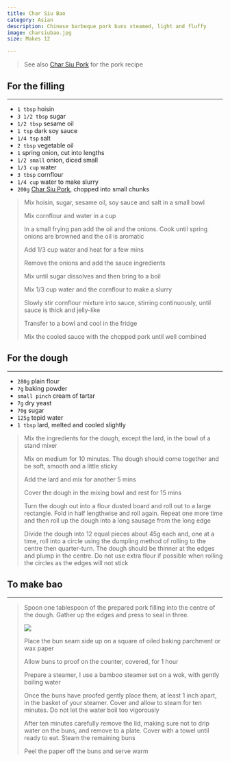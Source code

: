 ```yaml
---
title: Char Siu Bao
category: Asian
description: Chinese barbeque pork buns steamed, light and fluffy 
image: charsiubao.jpg
size: Makes 12

---
```


> See also [Char Siu Pork](char_siu_pork.html) for the pork recipe

## For the filling

---

* `1 tbsp` hoisin
* `3 1/2 tbsp` sugar
* `1/2 tbsp` sesame oil
* `1 tsp` dark soy sauce
* `1/4 tsp` salt
* `2 tbsp` vegetable oil
* `1` spring onion, cut into lengths
* `1/2 small` onion, diced small
* `1/3 cup` water 
* `3 tbsp` cornflour
* `1/4 cup` water to make slurry
* `200g` [Char Siu Pork](char_siu_pork.html), chopped into small chunks

> Mix hoisin, sugar, sesame oil, soy sauce and salt in a small bowl
>
> Mix cornflour and water in a cup
>
> In a small frying pan add the oil and the onions. Cook until spring onions are browned and the oil is aromatic
>
> Add 1/3 cup water and heat for a few mins
>
> Remove the onions and add the sauce ingredients
>
> Mix until sugar dissolves and then bring to a boil
>
> Mix 1/3 cup water and the cornflour to make a slurry
>
> Slowly stir cornflour mixture into sauce, stirring continuously, until sauce is thick and jelly-like
>
> Transfer to a bowl and cool in the fridge
>
> Mix the cooled sauce with the chopped pork until well combined

## For the dough

---

* `280g` plain flour
* `7g` baking powder
* `small pinch` cream of tartar
* `7g` dry yeast
* `70g` sugar
* `125g` tepid water
* `1 tbsp` lard, melted and cooled slightly

> Mix the ingredients for the dough, except the lard, in the bowl of a stand mixer
>
> Mix on medium for 10 minutes. The dough should come together and be soft, smooth and a little sticky
>
> Add the lard and mix for another 5 mins
>
> Cover the dough in the mixing bowl and rest for 15 mins
>
> Turn the dough out into a flour dusted board and roll out to a large rectangle. Fold in half lengthwise and roll again. Repeat one more time and then roll up the dough into a long sausage from the long edge
>
> Divide the dough into 12 equal pieces about 45g each and, one at a time, roll into a circle using the dumpling method of rolling to the centre then quarter-turn. The dough should be thinner at the edges and plump in the centre. Do not use extra flour if possible when rolling the circles as the edges will not stick

## To make bao

--- 

> Spoon one tablespoon of the prepared pork filling into the centre of the dough. Gather up the edges and press to seal in three.
>
> ![](bao_folding.gif)
>
> Place the bun seam side up on a square of oiled baking parchment or wax paper
>
> Allow buns to proof on the counter, covered, for 1 hour
>
> Prepare a steamer, I use a bamboo steamer set on a wok, with gently boiling water
>
> Once the buns have proofed gently place them, at least 1 inch apart, in the basket of your steamer. Cover and allow to steam for ten minutes. Do not let the water boil too vigorously
>
> After ten minutes carefully remove the lid, making sure not to drip water on the buns, and remove to a plate. Cover with a towel until ready to eat. Steam the remaining buns
>
> Peel the paper off the buns and serve warm
